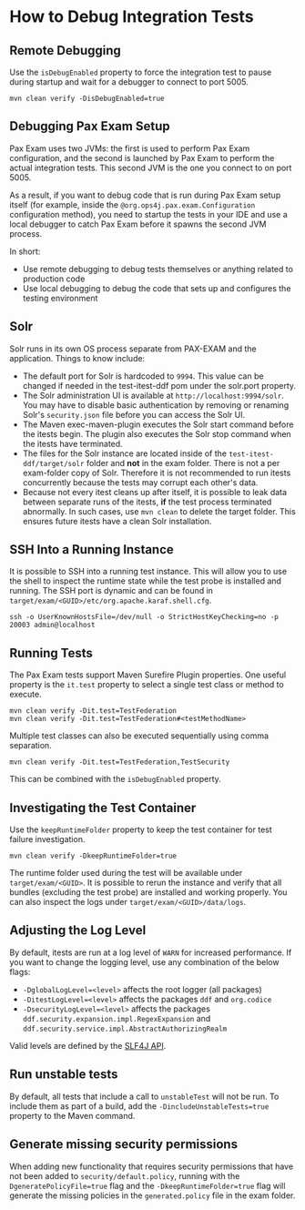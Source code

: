 # How to Debug Integration Tests

## Remote Debugging
Use the `isDebugEnabled` property to force the integration test to pause during startup and wait for a debugger to connect to port 5005.

```
mvn clean verify -DisDebugEnabled=true
```

## Debugging Pax Exam Setup
Pax Exam uses two JVMs: the first is used to perform Pax Exam configuration, and the second is launched by Pax Exam to perform the actual integration tests. This second JVM is the one you connect to on port 5005.

As a result, if you want to debug code that is run during Pax Exam setup itself (for example, inside the `@org.ops4j.pax.exam.Configuration` configuration method), you need to startup the tests in your IDE and use a local debugger to catch Pax Exam before it spawns the second JVM process.

In short:
* Use remote debugging to debug tests themselves or anything related to production code
* Use local debugging to debug the code that sets up and configures the testing environment

## Solr
Solr runs in its own OS process separate from PAX-EXAM and the application. Things to know include:

* The default port for Solr is hardcoded to `9994`. This value can be changed if needed in the test-itest-ddf pom under the solr.port property.
* The Solr administration UI is available at `http://localhost:9994/solr`. You may have to disable 
basic authentication by removing or renaming Solr's `security.json` file before you can access the Solr UI.
* The Maven exec-maven-plugin executes the Solr start command before the itests begin. The plugin also executes the Solr stop command when the itests have terminated.
* The files for the Solr instance are located inside of the `test-itest-ddf/target/solr` folder and **not** in the exam folder. There is not a per exam-folder copy of Solr. Therefore it is not
 recommended to run itests concurrently because the tests may corrupt each other's data.
* Because not every itest cleans up after itself, it is possible to leak data between separate runs of the itests, **if** the test process terminated abnormally. In such cases, use `mvn clean` to delete the target folder. This ensures future itests have a clean Solr installation.

## SSH Into a Running Instance
It is possible to SSH into a running test instance. This will allow you to use the shell to inspect the runtime state while the test probe is installed and running. The SSH port is dynamic and can be found in `target/exam/<GUID>/etc/org.apache.karaf.shell.cfg`.

```
ssh -o UserKnownHostsFile=/dev/null -o StrictHostKeyChecking=no -p 20003 admin@localhost
```

## Running Tests
The Pax Exam tests support Maven Surefire Plugin properties. One useful property is the `it.test` property to select a single test class or method to execute.

```
mvn clean verify -Dit.test=TestFederation
mvn clean verify -Dit.test=TestFederation#<testMethodName>
```

Multiple test classes can also be executed sequentially using comma separation.

```
mvn clean verify -Dit.test=TestFederation,TestSecurity
```

This can be combined with the `isDebugEnabled` property.

## Investigating the Test Container
Use the `keepRuntimeFolder` property to keep the test container for test failure investigation.

```
mvn clean verify -DkeepRuntimeFolder=true
```

The runtime folder used during the test will be available under `target/exam/<GUID>`. It is possible to rerun the instance and verify that all bundles (excluding the test probe) are installed and working properly. You can also inspect the logs under `target/exam/<GUID>/data/logs`.

## Adjusting the Log Level
By default, itests are run at a log level of `WARN` for increased performance.
If you want to change the logging level, use any combination of the below flags:
* `-DglobalLogLevel=<level>` affects the root logger (all packages)
* `-DitestLogLevel=<level>` affects the packages `ddf` and `org.codice`
* `-DsecurityLogLevel=<level>` affects the packages `ddf.security.expansion.impl.RegexExpansion` and `ddf.security.service.impl.AbstractAuthorizingRealm`

Valid levels are defined by the [SLF4J API](http://www.slf4j.org/api/org/apache/commons/logging/Log.html).

## Run unstable tests
By default, all tests that include a call to `unstableTest` will not be run. To include them as part of a build, add the `-DincludeUnstableTests=true` property to the Maven command.

## Generate missing security permissions
When adding new functionality that requires security permissions that have
not been added to `security/default.policy`, running with the `DgeneratePolicyFile=true`
flag and the `-DkeepRuntimeFolder=true` flag will generate the missing
policies in the `generated.policy` file in the exam folder.